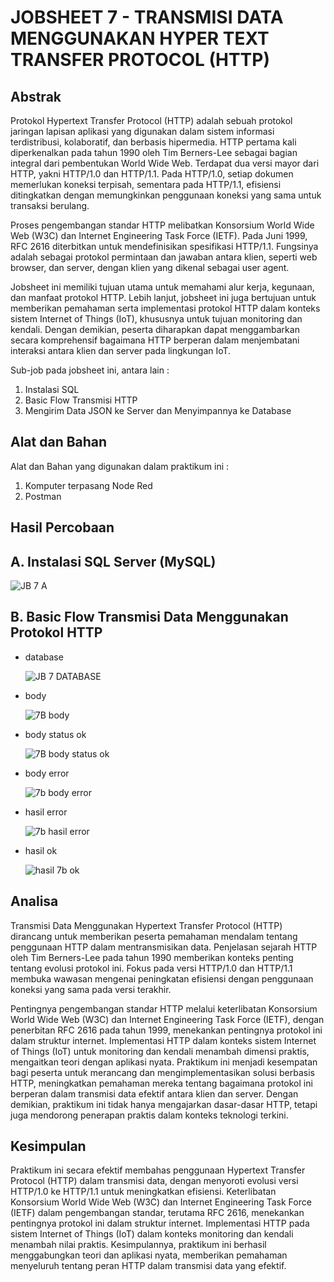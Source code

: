 # JOBSHEET 7 - TRANSMISI DATA MENGGUNAKAN HYPER TEXT TRANSFER PROTOCOL (HTTP)

## Abstrak
Protokol Hypertext Transfer Protocol (HTTP) adalah sebuah protokol jaringan lapisan aplikasi yang digunakan dalam sistem informasi terdistribusi, kolaboratif, dan berbasis hipermedia. HTTP pertama kali diperkenalkan pada tahun 1990 oleh Tim Berners-Lee sebagai bagian integral dari pembentukan World Wide Web. Terdapat dua versi mayor dari HTTP, yakni HTTP/1.0 dan HTTP/1.1. Pada HTTP/1.0, setiap dokumen memerlukan koneksi terpisah, sementara pada HTTP/1.1, efisiensi ditingkatkan dengan memungkinkan penggunaan koneksi yang sama untuk transaksi berulang.

Proses pengembangan standar HTTP melibatkan Konsorsium World Wide Web (W3C) dan Internet Engineering Task Force (IETF). Pada Juni 1999, RFC 2616 diterbitkan untuk mendefinisikan spesifikasi HTTP/1.1. Fungsinya adalah sebagai protokol permintaan dan jawaban antara klien, seperti web browser, dan server, dengan klien yang dikenal sebagai user agent.

Jobsheet ini memiliki tujuan utama untuk memahami alur kerja, kegunaan, dan manfaat protokol HTTP. Lebih lanjut, jobsheet ini juga bertujuan untuk memberikan pemahaman serta implementasi protokol HTTP dalam konteks sistem Internet of Things (IoT), khususnya untuk tujuan monitoring dan kendali. Dengan demikian, peserta diharapkan dapat menggambarkan secara komprehensif bagaimana HTTP berperan dalam menjembatani interaksi antara klien dan server pada lingkungan IoT.

Sub-job pada jobsheet ini, antara lain :
1. Instalasi SQL
2. Basic Flow Transmisi HTTP
3. Mengirim Data JSON ke Server dan Menyimpannya ke Database

## Alat dan Bahan
Alat dan Bahan yang digunakan dalam praktikum ini :
1. Komputer terpasang Node Red
2. Postman

## Hasil Percobaan 
## A. Instalasi SQL Server (MySQL)

![JB 7 A](https://github.com/Baiqjulita/TE3A-BAIQ-JULITA-TUGAS-EMBEDDED-SYSTEM/assets/144913808/252aeef0-5825-4bfd-8131-321f6a5e8bf3)

## B. Basic Flow Transmisi Data Menggunakan Protokol HTTP

- database
  
  ![JB 7 DATABASE](https://github.com/Baiqjulita/TE3A-BAIQ-JULITA-TUGAS-EMBEDDED-SYSTEM/assets/144913808/a3c5e38c-8d08-4085-9768-eab6384a1c6a)

- body
  
  ![7B body](https://github.com/Baiqjulita/TE3A-BAIQ-JULITA-TUGAS-EMBEDDED-SYSTEM/assets/144913808/b857ec4f-6326-4495-9bcf-c0aa54a3ec14)

- body status ok
  
  ![7B body status ok](https://github.com/Baiqjulita/TE3A-BAIQ-JULITA-TUGAS-EMBEDDED-SYSTEM/assets/144913808/c093a95a-8fd5-4ab3-9374-792b7088cd79)

- body error
  
  ![7b body error](https://github.com/Baiqjulita/TE3A-BAIQ-JULITA-TUGAS-EMBEDDED-SYSTEM/assets/144913808/7175cf0a-0191-45a0-b904-2612376454d6)

- hasil error
  
  ![7b hasil error](https://github.com/Baiqjulita/TE3A-BAIQ-JULITA-TUGAS-EMBEDDED-SYSTEM/assets/144913808/56e51dce-111b-441d-bbae-d6459a5fcc4d)

- hasil ok
  
  ![hasil 7b ok](https://github.com/Baiqjulita/TE3A-BAIQ-JULITA-TUGAS-EMBEDDED-SYSTEM/assets/144913808/e17bb031-9b42-4910-a4a2-d9e52697a8ba)

## Analisa
Transmisi Data Menggunakan Hypertext Transfer Protocol (HTTP) dirancang untuk memberikan peserta pemahaman mendalam tentang penggunaan HTTP dalam mentransmisikan data. Penjelasan sejarah HTTP oleh Tim Berners-Lee pada tahun 1990 memberikan konteks penting tentang evolusi protokol ini. Fokus pada versi HTTP/1.0 dan HTTP/1.1 membuka wawasan mengenai peningkatan efisiensi dengan penggunaan koneksi yang sama pada versi terakhir.

Pentingnya pengembangan standar HTTP melalui keterlibatan Konsorsium World Wide Web (W3C) dan Internet Engineering Task Force (IETF), dengan penerbitan RFC 2616 pada tahun 1999, menekankan pentingnya protokol ini dalam struktur internet. Implementasi HTTP dalam konteks sistem Internet of Things (IoT) untuk monitoring dan kendali menambah dimensi praktis, mengaitkan teori dengan aplikasi nyata. Praktikum ini menjadi kesempatan bagi peserta untuk merancang dan mengimplementasikan solusi berbasis HTTP, meningkatkan pemahaman mereka tentang bagaimana protokol ini berperan dalam transmisi data efektif antara klien dan server. Dengan demikian, praktikum ini tidak hanya mengajarkan dasar-dasar HTTP, tetapi juga mendorong penerapan praktis dalam konteks teknologi terkini.

## Kesimpulan
Praktikum ini secara efektif membahas penggunaan Hypertext Transfer Protocol (HTTP) dalam transmisi data, dengan menyoroti evolusi versi HTTP/1.0 ke HTTP/1.1 untuk meningkatkan efisiensi. Keterlibatan Konsorsium World Wide Web (W3C) dan Internet Engineering Task Force (IETF) dalam pengembangan standar, terutama RFC 2616, menekankan pentingnya protokol ini dalam struktur internet. Implementasi HTTP pada sistem Internet of Things (IoT) dalam konteks monitoring dan kendali menambah nilai praktis. Kesimpulannya, praktikum ini berhasil menggabungkan teori dan aplikasi nyata, memberikan pemahaman menyeluruh tentang peran HTTP dalam transmisi data yang efektif.

